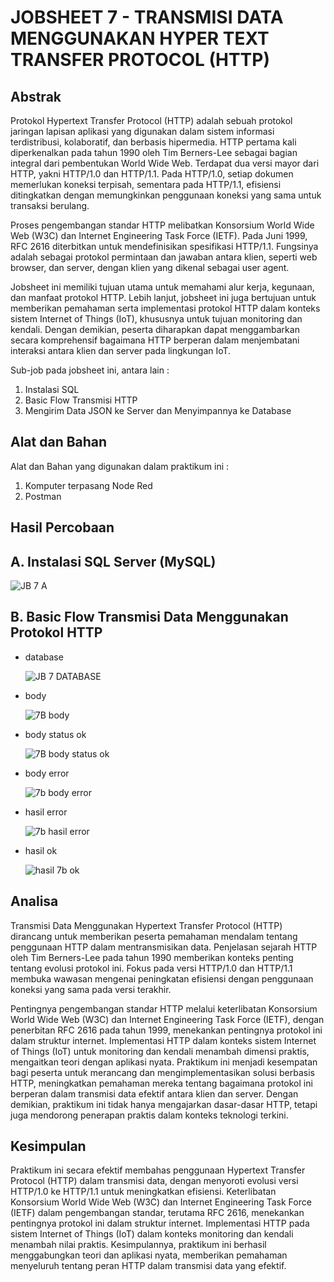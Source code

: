 # JOBSHEET 7 - TRANSMISI DATA MENGGUNAKAN HYPER TEXT TRANSFER PROTOCOL (HTTP)

## Abstrak
Protokol Hypertext Transfer Protocol (HTTP) adalah sebuah protokol jaringan lapisan aplikasi yang digunakan dalam sistem informasi terdistribusi, kolaboratif, dan berbasis hipermedia. HTTP pertama kali diperkenalkan pada tahun 1990 oleh Tim Berners-Lee sebagai bagian integral dari pembentukan World Wide Web. Terdapat dua versi mayor dari HTTP, yakni HTTP/1.0 dan HTTP/1.1. Pada HTTP/1.0, setiap dokumen memerlukan koneksi terpisah, sementara pada HTTP/1.1, efisiensi ditingkatkan dengan memungkinkan penggunaan koneksi yang sama untuk transaksi berulang.

Proses pengembangan standar HTTP melibatkan Konsorsium World Wide Web (W3C) dan Internet Engineering Task Force (IETF). Pada Juni 1999, RFC 2616 diterbitkan untuk mendefinisikan spesifikasi HTTP/1.1. Fungsinya adalah sebagai protokol permintaan dan jawaban antara klien, seperti web browser, dan server, dengan klien yang dikenal sebagai user agent.

Jobsheet ini memiliki tujuan utama untuk memahami alur kerja, kegunaan, dan manfaat protokol HTTP. Lebih lanjut, jobsheet ini juga bertujuan untuk memberikan pemahaman serta implementasi protokol HTTP dalam konteks sistem Internet of Things (IoT), khususnya untuk tujuan monitoring dan kendali. Dengan demikian, peserta diharapkan dapat menggambarkan secara komprehensif bagaimana HTTP berperan dalam menjembatani interaksi antara klien dan server pada lingkungan IoT.

Sub-job pada jobsheet ini, antara lain :
1. Instalasi SQL
2. Basic Flow Transmisi HTTP
3. Mengirim Data JSON ke Server dan Menyimpannya ke Database

## Alat dan Bahan
Alat dan Bahan yang digunakan dalam praktikum ini :
1. Komputer terpasang Node Red
2. Postman

## Hasil Percobaan 
## A. Instalasi SQL Server (MySQL)

![JB 7 A](https://github.com/Baiqjulita/TE3A-BAIQ-JULITA-TUGAS-EMBEDDED-SYSTEM/assets/144913808/252aeef0-5825-4bfd-8131-321f6a5e8bf3)

## B. Basic Flow Transmisi Data Menggunakan Protokol HTTP

- database
  
  ![JB 7 DATABASE](https://github.com/Baiqjulita/TE3A-BAIQ-JULITA-TUGAS-EMBEDDED-SYSTEM/assets/144913808/a3c5e38c-8d08-4085-9768-eab6384a1c6a)

- body
  
  ![7B body](https://github.com/Baiqjulita/TE3A-BAIQ-JULITA-TUGAS-EMBEDDED-SYSTEM/assets/144913808/b857ec4f-6326-4495-9bcf-c0aa54a3ec14)

- body status ok
  
  ![7B body status ok](https://github.com/Baiqjulita/TE3A-BAIQ-JULITA-TUGAS-EMBEDDED-SYSTEM/assets/144913808/c093a95a-8fd5-4ab3-9374-792b7088cd79)

- body error
  
  ![7b body error](https://github.com/Baiqjulita/TE3A-BAIQ-JULITA-TUGAS-EMBEDDED-SYSTEM/assets/144913808/7175cf0a-0191-45a0-b904-2612376454d6)

- hasil error
  
  ![7b hasil error](https://github.com/Baiqjulita/TE3A-BAIQ-JULITA-TUGAS-EMBEDDED-SYSTEM/assets/144913808/56e51dce-111b-441d-bbae-d6459a5fcc4d)

- hasil ok
  
  ![hasil 7b ok](https://github.com/Baiqjulita/TE3A-BAIQ-JULITA-TUGAS-EMBEDDED-SYSTEM/assets/144913808/e17bb031-9b42-4910-a4a2-d9e52697a8ba)

## Analisa
Transmisi Data Menggunakan Hypertext Transfer Protocol (HTTP) dirancang untuk memberikan peserta pemahaman mendalam tentang penggunaan HTTP dalam mentransmisikan data. Penjelasan sejarah HTTP oleh Tim Berners-Lee pada tahun 1990 memberikan konteks penting tentang evolusi protokol ini. Fokus pada versi HTTP/1.0 dan HTTP/1.1 membuka wawasan mengenai peningkatan efisiensi dengan penggunaan koneksi yang sama pada versi terakhir.

Pentingnya pengembangan standar HTTP melalui keterlibatan Konsorsium World Wide Web (W3C) dan Internet Engineering Task Force (IETF), dengan penerbitan RFC 2616 pada tahun 1999, menekankan pentingnya protokol ini dalam struktur internet. Implementasi HTTP dalam konteks sistem Internet of Things (IoT) untuk monitoring dan kendali menambah dimensi praktis, mengaitkan teori dengan aplikasi nyata. Praktikum ini menjadi kesempatan bagi peserta untuk merancang dan mengimplementasikan solusi berbasis HTTP, meningkatkan pemahaman mereka tentang bagaimana protokol ini berperan dalam transmisi data efektif antara klien dan server. Dengan demikian, praktikum ini tidak hanya mengajarkan dasar-dasar HTTP, tetapi juga mendorong penerapan praktis dalam konteks teknologi terkini.

## Kesimpulan
Praktikum ini secara efektif membahas penggunaan Hypertext Transfer Protocol (HTTP) dalam transmisi data, dengan menyoroti evolusi versi HTTP/1.0 ke HTTP/1.1 untuk meningkatkan efisiensi. Keterlibatan Konsorsium World Wide Web (W3C) dan Internet Engineering Task Force (IETF) dalam pengembangan standar, terutama RFC 2616, menekankan pentingnya protokol ini dalam struktur internet. Implementasi HTTP pada sistem Internet of Things (IoT) dalam konteks monitoring dan kendali menambah nilai praktis. Kesimpulannya, praktikum ini berhasil menggabungkan teori dan aplikasi nyata, memberikan pemahaman menyeluruh tentang peran HTTP dalam transmisi data yang efektif.

